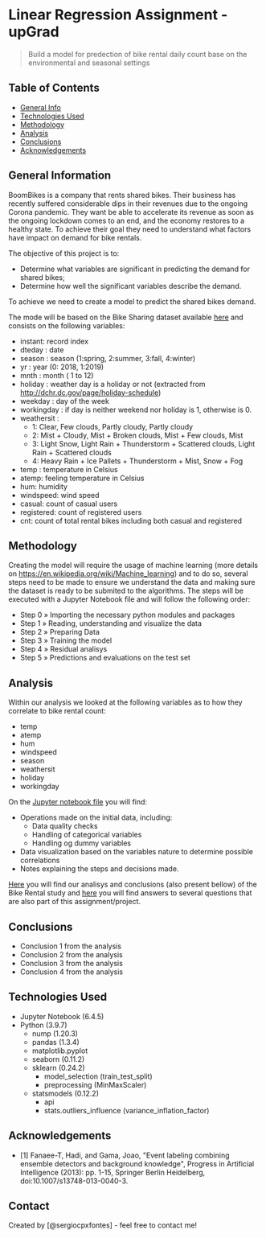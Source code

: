 # Linear Regression Assignment - upGrad
> Build a model for predection of bike rental daily count base on the environmental and seasonal settings


## Table of Contents
* [General Info](#general-information)
* [Technologies Used](#technologies-used)
* [Methodology](#methodology)
* [Analysis](#analysis)
* [Conclusions](#conclusions)
* [Acknowledgements](#acknowledgements)

<!-- You can include any other section that is pertinent to your problem -->

## General Information

BoomBikes is a company that rents shared bikes. Their business has recently suffered considerable dips in their revenues due to the ongoing Corona pandemic. They want be able to accelerate its revenue as soon as the ongoing lockdown comes to an end, and the economy restores to a healthy state. To achieve their goal they need to understand what factors have impact on demand for bike rentals.

The objective of this project is to:

 - Determine what variables are significant in predicting the demand for shared bikes;
 - Determine how well the significant variables describe the demand.

To achieve we need to create a model to predict the shared bikes demand.

The mode will be based on the Bike Sharing dataset available [here](day.csv) and consists on the following variables:

- instant: record index
- dteday : date
- season : season (1:spring, 2:summer, 3:fall, 4:winter)
- yr : year (0: 2018, 1:2019)
- mnth : month ( 1 to 12)
- holiday : weather day is a holiday or not (extracted from http://dchr.dc.gov/page/holiday-schedule)
- weekday : day of the week
- workingday : if day is neither weekend nor holiday is 1, otherwise is 0.
- weathersit : 
	- 1: Clear, Few clouds, Partly cloudy, Partly cloudy
	- 2: Mist + Cloudy, Mist + Broken clouds, Mist + Few clouds, Mist
	- 3: Light Snow, Light Rain + Thunderstorm + Scattered clouds, Light Rain + Scattered clouds
	- 4: Heavy Rain + Ice Pallets + Thunderstorm + Mist, Snow + Fog
- temp : temperature in Celsius
- atemp: feeling temperature in Celsius
- hum: humidity
- windspeed: wind speed
- casual: count of casual users
- registered: count of registered users
- cnt: count of total rental bikes including both casual and registered

<!-- You don't have to answer all the questions - just the ones relevant to your project. -->
## Methodology

Creating the model will require the usage of machine learning (more details on https://en.wikipedia.org/wiki/Machine_learning) and to do so, several steps  need to be made to ensure we understand the data and making sure the dataset is ready to be submited to the algorithms. The steps will be executed with a Jupyter Notebook file and will follow the following order:

- Step 0 » Importing the necessary python modules and packages
- Step 1 » Reading, understanding and visualize the data
- Step 2 » Preparing Data
- Step 3 » Training the model
- Step 4 » Residual analisys
- Step 5 » Predictions and evaluations on the test set

## Analysis

Within our analysis we looked at the following variables as to how they correlate to bike rental count: 

  - temp
  - atemp
  - hum
  - windspeed
  - season
  - weathersit
  - holiday
  - workingday

On the [Jupyter notebook file](bikerentalstudy.ipynb) you will find:
  
  - Operations made on the initial data, including:
  	- Data quality checks
  	- Handling of categorical variables
  	- Handling og dummy variables
  - Data visualization based on the variables nature to determine possible correlations
  - Notes explaining the steps and decisions made.

[Here](bikerentalstudy.pdf) you will find our analisys and conclusions (also present bellow) of the Bike Rental study and [here](linearregressionsubjectivequestions.pdf) you will find answers to several questions that are also part of this assignment/project.



## Conclusions
- Conclusion 1 from the analysis
- Conclusion 2 from the analysis
- Conclusion 3 from the analysis
- Conclusion 4 from the analysis

<!-- You don't have to answer all the questions - just the ones relevant to your project. -->


## Technologies Used

- Jupyter Notebook (6.4.5)
- Python (3.9.7)
  - nump (1.20.3)
  - pandas (1.3.4)
  - matplotlib.pyplot
  - seaborn (0.11.2)
  - sklearn (0.24.2)
    - model_selection (train_test_split)  
    - preprocessing (MinMaxScaler)
  - statsmodels (0.12.2)
    - api
    - stats.outliers_influence (variance_inflation_factor)

<!-- As the libraries versions keep on changing, it is recommended to mention the version of library used in this project -->

## Acknowledgements
- [1] Fanaee-T, Hadi, and Gama, Joao, "Event labeling combining ensemble detectors and background knowledge", Progress in Artificial Intelligence (2013): pp. 1-15, Springer Berlin Heidelberg, doi:10.1007/s13748-013-0040-3.

## Contact
Created by [@sergiocpxfontes] - feel free to contact me!


<!-- Optional -->
<!-- ## License -->
<!-- This project is open source and available under the [... License](). -->

<!-- You don't have to include all sections - just the one's relevant to your project -->
